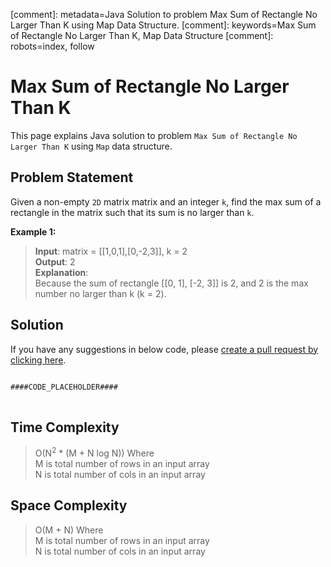 [comment]: metadata=Java Solution to problem Max Sum of Rectangle No Larger Than K using Map Data Structure.
[comment]: keywords=Max Sum of Rectangle No Larger Than K, Map Data Structure
[comment]: robots=index, follow


<h1>Max Sum of Rectangle No Larger Than K</h1>
<p>
This page explains Java solution to problem <code class="inline">Max Sum of Rectangle No Larger Than K</code> using <code class="inline">Map</code> data structure.
</p>


<h2 class="heading">Problem Statement</h2>
<p>
Given a non-empty <code class="inline">2D</code> matrix matrix and an integer <code class="inline">k</code>, find the max sum of a rectangle in the matrix such that its sum is no larger than <code class="inline">k</code>.
</p>



<b>Example 1:</b>
<blockquote>
<p>
<b>Input</b>: matrix = [[1,0,1],[0,-2,3]], k = 2<br/>
<b>Output</b>: 2<br/>
<b>Explanation</b>: <br/>
Because the sum of rectangle [[0, 1], [-2, 3]] is 2, and 2 is the max number no larger than k (k = 2).
</p>
</blockquote>


<h2 class="heading">Solution</h2>
If you have any suggestions in below code, please <a href="####LINK_PLACEHOLDER####" target="_blank" rel="noopener noreferrer" class="absolute">create a pull request by clicking here</a>.
<pre>
<code class="language-java">
####CODE_PLACEHOLDER####
</code>
</pre>


<h2 class="heading">Time Complexity</h2>
<blockquote>
<p>
O(N<sup>2</sup> * (M + N log N))  Where <br />
M is total number of rows in an input array <br />
N is total number of cols in an input array <br />
</p>
</blockquote>


<h2 class="heading">Space Complexity</h2>
<blockquote>
<p>
O(M + N) Where <br />
M is total number of rows in an input array <br />
N is total number of cols in an input array <br />
</p>
</blockquote>